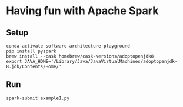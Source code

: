 # Having fun with Apache Spark
## Setup
```
conda activate software-architecture-playground
pip install pyspark
brew install --cask homebrew/cask-versions/adoptopenjdk8
export JAVA_HOME='/Library/Java/JavaVirtualMachines/adoptopenjdk-8.jdk/Contents/Home/'
```

## Run
```
spark-submit example1.py
```